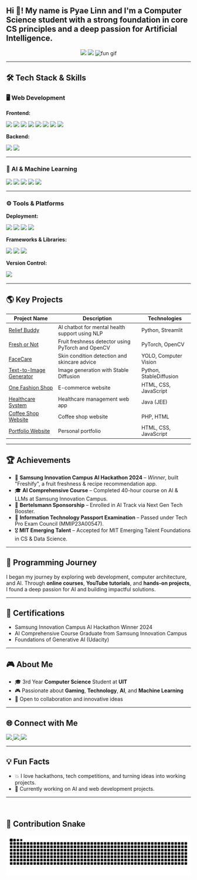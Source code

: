 <h2 align="left">Hi 👋! My name is Pyae Linn and I'm a Computer Science student with a strong foundation in core CS principles and a deep passion for Artificial Intelligence.</h2>

<div align="center">
  
  <img src="https://github-readme-stats.vercel.app/api?username=PyaeLinn01&hide_title=false&hide_rank=false&show_icons=true&include_all_commits=true&count_private=true&theme=dracula&locale=en&hide_border=false" height="150" />
  <img src="https://github-readme-stats.vercel.app/api/top-langs?username=PyaeLinn01&layout=compact&langs_count=6&theme=dracula&hide_border=false" height="150" />
  <img src="https://i.pinimg.com/originals/5b/33/cd/5b33cd7dad902043f5feb9eb606bd72f.gif" height="150" alt="fun gif" />
</div>

---

## 🛠️ Tech Stack & Skills

### 🖥️ Web Development

**Frontend:**
<p>
  <img src="https://img.shields.io/badge/HTML-E34F26?logo=html5&logoColor=fff&style=for-the-badge" />
  <img src="https://img.shields.io/badge/CSS-1572B6?logo=css3&logoColor=fff&style=for-the-badge" />
  <img src="https://img.shields.io/badge/JavaScript-F7DF1E?logo=javascript&logoColor=000&style=for-the-badge" />
  <img src="https://img.shields.io/badge/Node.js-339933?logo=node.js&logoColor=fff&style=for-the-badge" />
  <img src="https://img.shields.io/badge/FastAPI-009688?logo=fastapi&logoColor=fff&style=for-the-badge" />
  <img src="https://img.shields.io/badge/SQLite-003B57?logo=sqlite&logoColor=fff&style=for-the-badge" />
  <img src="https://img.shields.io/badge/React-61DAFB?logo=react&logoColor=000&style=for-the-badge" />
  <img src="https://img.shields.io/badge/Flask-000000?logo=flask&logoColor=fff&style=for-the-badge" />
</p>

**Backend:**
<p>
  <img src="https://img.shields.io/badge/PHP-777BB4?logo=php&logoColor=fff&style=for-the-badge" />
  <img src="https://img.shields.io/badge/MySQL-4479A1?logo=mysql&logoColor=fff&style=for-the-badge" />
</p>

---

### 🤖 AI & Machine Learning

<p>
  <img src="https://img.shields.io/badge/Algorithms-3776AB?logo=python&logoColor=fff&style=for-the-badge" />
  <img src="https://img.shields.io/badge/Deep%20Learning-FF6F00?logo=tensorflow&logoColor=fff&style=for-the-badge" />
  <img src="https://img.shields.io/badge/NLP-4B8BBE?logo=python&logoColor=fff&style=for-the-badge" />
  <img src="https://img.shields.io/badge/LLMs-FFB300?logo=openai&logoColor=fff&style=for-the-badge" />
  <img src="https://img.shields.io/badge/Computer%20Vision-5C2D91?logo=opencv&logoColor=fff&style=for-the-badge" />
</p>

---

### ⚙️ Tools & Platforms

**Deployment:**
<p>
  <img src="https://img.shields.io/badge/Streamlit-FF4B4B?logo=streamlit&logoColor=fff&style=for-the-badge" />
  <img src="https://img.shields.io/badge/Heroku-430098?logo=heroku&logoColor=fff&style=for-the-badge" />
  <img src="https://img.shields.io/badge/Google%20Cloud-4285F4?logo=googlecloud&logoColor=fff&style=for-the-badge" />
  <img src="https://img.shields.io/badge/Docker-2496ED?logo=docker&logoColor=fff&style=for-the-badge" />
</p>

**Frameworks & Libraries:**
<p>
  <img src="https://img.shields.io/badge/TensorFlow-FF6F00?logo=tensorflow&logoColor=fff&style=for-the-badge" />
  <img src="https://img.shields.io/badge/PyTorch-EE4C2C?logo=pytorch&logoColor=fff&style=for-the-badge" />
  <img src="https://img.shields.io/badge/OpenCV-5C2D91?logo=opencv&logoColor=fff&style=for-the-badge" />
</p>

**Version Control:**
<p>
  <img src="https://img.shields.io/badge/Git-F05032?logo=git&logoColor=fff&style=for-the-badge" />
</p>

---

## 🌎 Key Projects

| Project Name | Description | Technologies |
| ------------ | ----------- | ------------ |
| [Relief Buddy](https://reliefbuddy.streamlit.app/) | AI chatbot for mental health support using NLP | Python, Streamlit |
| [Fresh or Not](https://fresh-or-not.streamlit.app/) | Fruit freshness detector using PyTorch and OpenCV | PyTorch, OpenCV |
| [FaceCare](http://facecare.streamlit.app/) | Skin condition detection and skincare advice | YOLO, Computer Vision |
| [Text-to-Image Generator](https://github.com/PyaeLinn01/Text-to-Image-Generator) | Image generation with Stable Diffusion | Python, StableDiffusion |
| [One Fashion Shop](https://pyaelinn01.github.io/One-Fashion-Shop-Website-Design/) | E-commerce website | HTML, CSS, JavaScript |
| [Healthcare System](https://github.com/PyaeLinn01/HealthCare-System-JEE) | Healthcare management web app | Java (JEE) |
| [Coffee Shop Website](https://github.com/PyaeLinn01/Coffee_Shop_Website) | Coffee shop website | PHP, HTML |
| [Portfolio Website](https://pyaelinn01.github.io/Portfolio/) | Personal portfolio | HTML, CSS, JavaScript |

---

## 🏆 Achievements

- 🥇 **Samsung Innovation Campus AI Hackathon 2024** – *Winner*, built "Freshify", a fruit freshness & recipe recommendation app.
- 🎓 **AI Comprehensive Course** – Completed 40-hour course on AI & LLMs at Samsung Innovation Campus.
- 🌟 **Bertelsmann Sponsorship** – Enrolled in AI Track via Next Gen Tech Booster.
- 🏅 **Information Technology Passport Examination** – Passed under Tech Pro Exam Council (MMIP23A00547).
- 🎖 **MIT Emerging Talent** – Accepted for MIT Emerging Talent Foundations in CS & Data Science.

---

## 🧭 Programming Journey

I began my journey by exploring web development, computer architecture, and AI. Through **online courses**, **YouTube tutorials**, and **hands-on projects**, I found a deep passion for AI and building impactful solutions.

---

## 🚀 Certifications

- Samsung Innovation Campus AI Hackathon Winner 2024  
- AI Comprehensive Course Graduate from Samsung Innovation Campus  
- Foundations of Generative AI (Udacity)

---

## 🎮 About Me

- 🎓 3rd Year **Computer Science** Student at **UIT**  
- 🎮 Passionate about **Gaming**, **Technology**, **AI**, and **Machine Learning**  
- 🤝 Open to collaboration and innovative ideas  

---

## 🌐 Connect with Me

<div align="left">
  <a href="https://www.linkedin.com/in/pyae-linn-2419a62a4/" target="_blank">
    <img src="https://img.shields.io/static/v1?message=LinkedIn&logo=linkedin&label=&color=0077B5&logoColor=white&style=for-the-badge" height="35" />
  </a>
  <a href="mailto:your-email@gmail.com">
    <img src="https://img.shields.io/static/v1?message=Gmail&logo=gmail&label=&color=D14836&logoColor=white&style=for-the-badge" height="35" />
  </a>
  <a href="https://pyaelinn01.github.io/Portfolio/" target="_blank">
    <img src="https://img.shields.io/static/v1?message=Portfolio&logo=google-chrome&label=&color=4285F4&logoColor=white&style=for-the-badge" height="35" />
  </a>
</div>

---

## 💡 Fun Facts

- 💥 I love hackathons, tech competitions, and turning ideas into working projects.  
- 🧠 Currently working on AI and web development projects.

---

<br clear="both" />


## 🐍 Contribution Snake

<img src="https://raw.githubusercontent.com/PyaeLinn01/PyaeLinn01/output/snake.svg" alt="Snake animation" />


###
